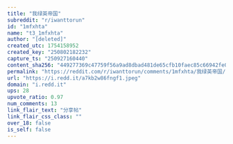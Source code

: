 ```yaml
---
title: "我绿英帝国"
subreddit: "r/iwanttorun"
id: "1mfxhta"
name: "t3_1mfxhta"
author: "[deleted]"
created_utc: 1754158952
created_key: "250802182232"
capture_ts: "250927160440"
content_sha256: "449277369c47759f56a9ad8dbad481de65cfb10faec85c66942fe01310290656"
permalink: "https://reddit.com/r/iwanttorun/comments/1mfxhta/我绿英帝国/"
url: "https://i.redd.it/a7kb2w86fngf1.jpeg"
domain: "i.redd.it"
ups: 28
upvote_ratio: 0.97
num_comments: 13
link_flair_text: "分享帖"
link_flair_css_class: ""
over_18: false
is_self: false
---
```


